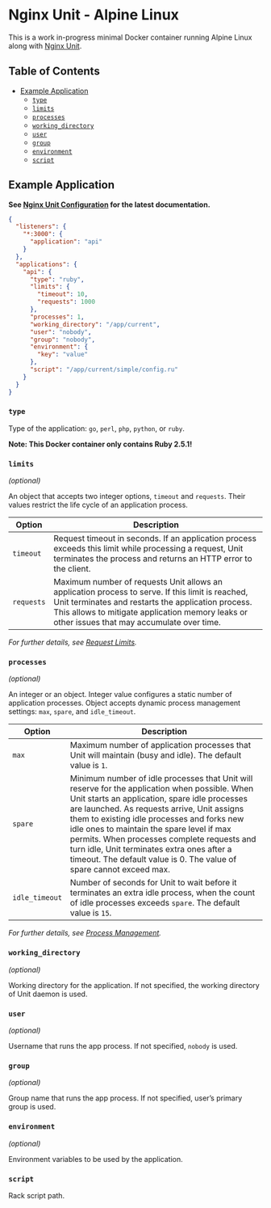 # Nginx Unit - Alpine Linux

This is a work in-progress minimal Docker container running Alpine Linux along with [Nginx Unit](https://www.nginx.com/products/nginx-unit).

<!-- START doctoc generated TOC please keep comment here to allow auto update -->
<!-- DON'T EDIT THIS SECTION, INSTEAD RE-RUN doctoc TO UPDATE -->
## Table of Contents

- [Example Application](#example-application)
  - [`type`](#type)
  - [`limits`](#limits)
  - [`processes`](#processes)
  - [`working_directory`](#working_directory)
  - [`user`](#user)
  - [`group`](#group)
  - [`environment`](#environment)
  - [`script`](#script)

<!-- END doctoc generated TOC please keep comment here to allow auto update -->


## Example Application

**See [Nginx Unit Configuration](http://unit.nginx.org/configuration) for the latest documentation.**


```json
{
  "listeners": {
    "*:3000": {
      "application": "api"
    }
  },
  "applications": {
    "api": {
      "type": "ruby",
      "limits": {
        "timeout": 10,
        "requests": 1000
      },
      "processes": 1,
      "working_directory": "/app/current",
      "user": "nobody",
      "group": "nobody",
      "environment": {
        "key": "value"
      },
      "script": "/app/current/simple/config.ru"
    }
  }
}

```

### `type`

Type of the application: `go`, `perl`, `php`, `python`, or `ruby`.

**Note: This Docker container only contains Ruby 2.5.1!**

### `limits`
_(optional)_

An object that accepts two integer options, `timeout` and `requests`. Their values restrict the life cycle of an application process.

| Option | Description |
| ------ | ----------- |
| `timeout` | Request timeout in seconds. If an application process exceeds this limit while processing a request, Unit terminates the process and returns an HTTP error to the client. |
| `requests` | Maximum number of requests Unit allows an application process to serve. If this limit is reached, Unit terminates and restarts the application process. This allows to mitigate application memory leaks or other issues that may accumulate over time. |


_For further details, see [Request Limits](http://unit.nginx.org/configuration/#configuration-proc-mgmt-lmts)._

### `processes`
_(optional)_

An integer or an object. Integer value configures a static number of application processes. Object accepts dynamic process management settings: `max`, `spare`, and `idle_timeout`.

| Option | Description |
| ------ | ----------- |
| `max`  | Maximum number of application processes that Unit will maintain (busy and idle). The default value is `1`. |
| `spare` | Minimum number of idle processes that Unit will reserve for the application when possible. When Unit starts an application, spare idle processes are launched. As requests arrive, Unit assigns them to existing idle processes and forks new idle ones to maintain the spare level if max permits. When processes complete requests and turn idle, Unit terminates extra ones after a timeout. The default value is 0. The value of spare cannot exceed max. |
| `idle_timeout` | Number of seconds for Unit to wait before it terminates an extra idle process, when the count of idle processes exceeds `spare`. The default value is `15`. |


_For further details, see [Process Management](http://unit.nginx.org/configuration/#configuration-proc-mgmt-prcs)._

### `working_directory`
_(optional)_

Working directory for the application. If not specified, the working directory of Unit daemon is used.

### `user`
_(optional)_

Username that runs the app process. If not specified, `nobody` is used.

### `group`
_(optional)_

Group name that runs the app process. If not specified, user’s primary group is used.

### `environment`
_(optional)_

Environment variables to be used by the application.

### `script`

Rack script path.

